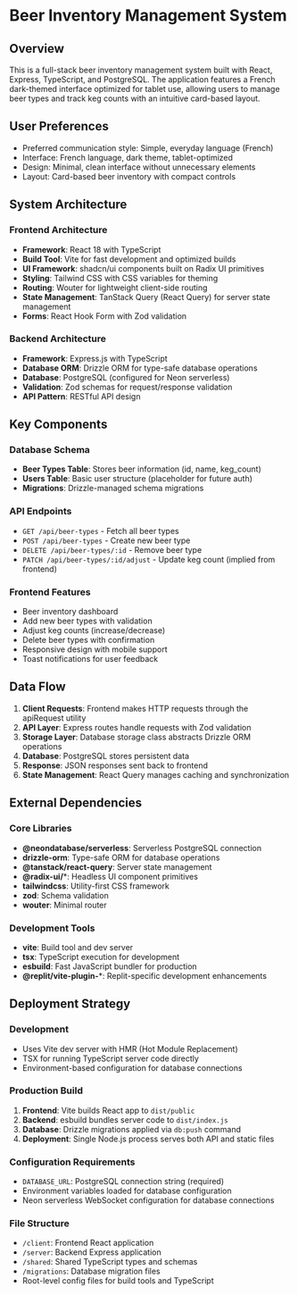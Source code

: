 # Beer Inventory Management System

## Overview

This is a full-stack beer inventory management system built with React, Express, TypeScript, and PostgreSQL. The application features a French dark-themed interface optimized for tablet use, allowing users to manage beer types and track keg counts with an intuitive card-based layout.

## User Preferences

- Preferred communication style: Simple, everyday language (French)
- Interface: French language, dark theme, tablet-optimized
- Design: Minimal, clean interface without unnecessary elements
- Layout: Card-based beer inventory with compact controls

## System Architecture

### Frontend Architecture
- **Framework**: React 18 with TypeScript
- **Build Tool**: Vite for fast development and optimized builds
- **UI Framework**: shadcn/ui components built on Radix UI primitives
- **Styling**: Tailwind CSS with CSS variables for theming
- **Routing**: Wouter for lightweight client-side routing
- **State Management**: TanStack Query (React Query) for server state management
- **Forms**: React Hook Form with Zod validation

### Backend Architecture
- **Framework**: Express.js with TypeScript
- **Database ORM**: Drizzle ORM for type-safe database operations
- **Database**: PostgreSQL (configured for Neon serverless)
- **Validation**: Zod schemas for request/response validation
- **API Pattern**: RESTful API design

## Key Components

### Database Schema
- **Beer Types Table**: Stores beer information (id, name, keg_count)
- **Users Table**: Basic user structure (placeholder for future auth)
- **Migrations**: Drizzle-managed schema migrations

### API Endpoints
- `GET /api/beer-types` - Fetch all beer types
- `POST /api/beer-types` - Create new beer type
- `DELETE /api/beer-types/:id` - Remove beer type
- `PATCH /api/beer-types/:id/adjust` - Update keg count (implied from frontend)

### Frontend Features
- Beer inventory dashboard
- Add new beer types with validation
- Adjust keg counts (increase/decrease)
- Delete beer types with confirmation
- Responsive design with mobile support
- Toast notifications for user feedback

## Data Flow

1. **Client Requests**: Frontend makes HTTP requests through the apiRequest utility
2. **API Layer**: Express routes handle requests with Zod validation
3. **Storage Layer**: Database storage class abstracts Drizzle ORM operations
4. **Database**: PostgreSQL stores persistent data
5. **Response**: JSON responses sent back to frontend
6. **State Management**: React Query manages caching and synchronization

## External Dependencies

### Core Libraries
- **@neondatabase/serverless**: Serverless PostgreSQL connection
- **drizzle-orm**: Type-safe ORM for database operations
- **@tanstack/react-query**: Server state management
- **@radix-ui/***: Headless UI component primitives
- **tailwindcss**: Utility-first CSS framework
- **zod**: Schema validation
- **wouter**: Minimal router

### Development Tools
- **vite**: Build tool and dev server
- **tsx**: TypeScript execution for development
- **esbuild**: Fast JavaScript bundler for production
- **@replit/vite-plugin-***: Replit-specific development enhancements

## Deployment Strategy

### Development
- Uses Vite dev server with HMR (Hot Module Replacement)
- TSX for running TypeScript server code directly
- Environment-based configuration for database connections

### Production Build
1. **Frontend**: Vite builds React app to `dist/public`
2. **Backend**: esbuild bundles server code to `dist/index.js`
3. **Database**: Drizzle migrations applied via `db:push` command
4. **Deployment**: Single Node.js process serves both API and static files

### Configuration Requirements
- `DATABASE_URL`: PostgreSQL connection string (required)
- Environment variables loaded for database configuration
- Neon serverless WebSocket configuration for database connections

### File Structure
- `/client`: Frontend React application
- `/server`: Backend Express application
- `/shared`: Shared TypeScript types and schemas
- `/migrations`: Database migration files
- Root-level config files for build tools and TypeScript
